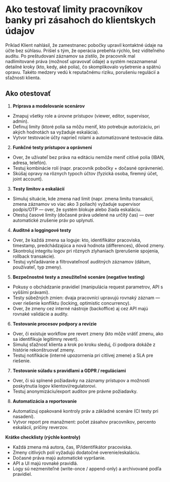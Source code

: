 # Ako testovať limity pracovníkov banky pri zásahoch do klientskych údajov

Príklad
Klient nahlásil, že zamestnanec pobočky upravil kontaktné údaje na účte bez súhlasu. Prišiel s tým, že operácia prebehla rýchlo, bez viditeľného auditu. Po preštudovaní záznamov sa zistilo, že pracovník mal nadlimitované práva (možnosť upravovať údaje) a systém nezaznamenal detailné kroky (kto, kedy, aké polia), čo skomplikovalo vyšetrenie a spätnú opravu. Takéto medzery vedú k reputačnému riziku, porušeniu regulácií a sťažnosti klienta.

## Ako otestovať 

1. **Príprava a modelovanie scenárov**
- Zmapuj všetky role a úrovne prístupov (viewer, editor, supervisor, admin).  
- Definuj limity (ktoré polia sa môžu meniť, kto potrebuje autorizáciu, pri akých hodnotách sa vyžaduje eskalácia).  
- Vytvor testovacie účty naprieč rolami a automatizované testovacie dáta.  

2. **Funkčné testy prístupov a oprávnení**
- Over, že užívateľ bez práva na editáciu nemôže meniť citlivé polia (IBAN, adresa, telefón).  
- Testuj kombinácie rolí (napr. pracovník pobočky + dočasné oprávnenie).  
- Skúšaj opravy na rôznych typoch účtov (fyzická osoba, firemný účet, joint account).  

3. **Testy limitov a eskalácií**
- Simuluj situácie, kde zmena nad limit (napr. zmena limitu transakcií, zmena záznamov vo viac ako 3 poliach) vyžaduje supervisor podpis/OTP — over, že systém blokuje alebo žiada eskaláciu.  
- Otestuj časové limity (dočasné práva udelené na určitý čas) — over automatické zrušenie práv po uplynutí.  

4. **Auditné a loggingové testy**
- Over, že každá zmena sa loguje: kto, identifikátor pracoviska, timestamp, predchádzajúca a nová hodnota (differences), dôvod zmeny.  
- Skontroluj integritu logov pri rôznych zlyhaniach (prerušenie spojenia, rollback transakcie).  
- Testuj vyhľadávanie a filtrovateľnosť auditných záznamov (dátum, používateľ, typ zmeny).  

5. **Bezpečnostné testy a zneužiteľné scenáre (negative testing)**
- Pokusy o obchádzanie pravidiel (manipulácia request parametrov, API s vyššími právami).  
- Testy súbežných zmien: dvaja pracovníci upravujú rovnaký záznam — over riešenie konfliktu (locking, optimistic concurrency).  
- Over, že zmeny cez interné nástroje (backoffice) aj cez API majú rovnaké validácie a audity.  

6. **Testovanie procesov podpory a revízie**
- Over, či existuje workflow pre revert zmeny (kto môže vrátiť zmenu, ako sa identifikuje legitímny revert).  
- Simuluj sťažnosť klienta a krok po kroku sleduj, či podpora dokáže z histórie rekonštruovať zmeny.  
- Testuj notifikácie (interné upozornenia pri citlivej zmene) a SLA pre riešenie.  

7. **Testovanie súladu s pravidlami a GDPR / reguláciami**
- Over, či sú splnené požiadavky na záznamy prístupov a možnosti poskytnutia logov klientovi/regulatorovi.  
- Testuj anonymizáciu/export auditov pre právne požiadavky.  

8. **Automatizácia a reportovanie**
- Automatizuj opakované kontroly práv a základné scenáre (CI testy pri nasadení).  
- Vytvor report pre manažment: počet zásahov pracovníkov, percento eskalácií, príčiny reverzov.  

**Krátke checklisty (rýchle kontroly)**
- Každá zmena má autora, čas, IP/identifikátor pracoviska.  
- Zmeny citlivých polí vyžadujú dodatočné overenie/eskaláciu.  
- Dočasné práva majú automatické vypršanie.  
- API a UI majú rovnaké pravidlá.  
- Logy sú nezmeniteľné (write-once / append-only) a archivované podľa pravidiel.  

